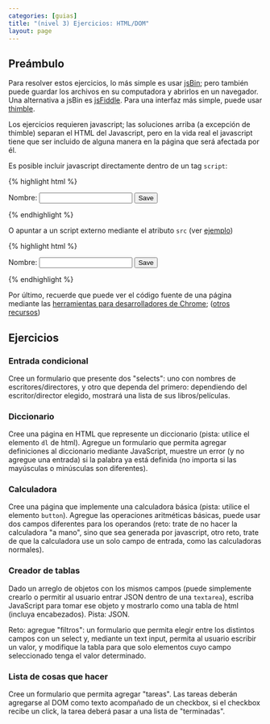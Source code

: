 ```yaml
---
categories: [guias]
title: "(nivel 3) Ejercicios: HTML/DOM"
layout: page
---
```


## Preámbulo

Para resolver estos ejercicios, lo más simple es usar [jsBin](http://jsbin.com/?html,js,console,output); pero también puede guardar los archivos en su computadora y abrirlos en un navegador. Una alternativa a jsBin es [jsFiddle](http://jsfiddle.net/). Para una interfaz más simple, puede usar [thimble](https://thimble.webmaker.org/).

Los ejercicios requieren javascript; las soluciones arriba (a excepción de thimble) separan el HTML del Javascript, pero en la vida real el javascript tiene que ser incluido de alguna manera en la página que será afectada por él.

Es posible incluir javascript directamente dentro de un tag `script`:

{% highlight html %}
<!doctype html>
<html>
  <head>                                                                                 
      <title>Demo de Formularios</title>                                                 
  </head>
  <body>
    <form action="">                                                                     
      <label for="GET-nombre">Nombre:</label>                                            
      <input id="GET-nombre" type="text" name="name">                                    
      <input type="submit" value="Save"> 
    </form>
    <p id="result"></p>
    <script>                                                                             
      var form = document.querySelector("form");                                         
      form.addEventListener("submit", function(event) {                                  
        event.preventDefault();
        var r = document.getElementById("result");                                       
        var n = document.getElementById("GET-nombre");                                   
        r.textContent = n.value;
      });
    </script>                                                                            
  </body>
</html>
{% endhighlight %}

O apuntar a un script externo mediante el atributo `src` (ver [ejemplo](/javascript/codigo/ejemplo_script.html))

{% highlight html %}
<!doctype html>
<html>
  <head>
     <title>Demo de Formularios</title>
     <script type="text/javascript" src="formulario.js"></script>
  </head>
  <body>
    <form action="">                                                                     
      <label for="GET-nombre">Nombre:</label>                                            
      <input id="GET-nombre" type="text" name="name">                                    
      <input type="submit" value="Save"> 
    </form>
    <p id="result"></p>
    <script>
      document.addEventListener("DOMContentLoaded", function(){
         activarFormulario();
      });
    </script>
  </body>
</html>
{% endhighlight %}

Por último, recuerde que puede ver el código fuente de una página mediante las [herramientas para desarrolladores de Chrome](https://developer.chrome.com/devtools); ([otros recursos](https://developer.mozilla.org/en-US/docs/Web/HTML))

## Ejercicios

### Entrada condicional

Cree un formulario que presente dos "selects": uno con nombres de escritores/directores, y otro que dependa del primero: dependiendo del escritor/director elegido, mostrará una lista de sus libros/películas.

### Diccionario

Cree una página en HTML que represente un diccionario (pista: utilice el elemento `dl` de html). Agregue un formulario que permita agregar definiciones al diccionario mediante JavaScript, muestre un error (y no agregue una entrada) si la palabra ya está definida (no importa si las mayúsculas o minúsculas son diferentes).

### Calculadora

Cree una página que implemente una calculadora básica (pista: utilice el elemento `button`). Agregue las operaciones aritméticas básicas, puede usar dos campos diferentes para los operandos (reto: trate de no hacer la calculadora "a mano", sino que sea generada por javascript, otro reto, trate de que la calculadora use un solo campo de entrada, como las calculadoras normales).


### Creador de tablas

Dado un arreglo de objetos con los mismos campos (puede simplemente crearlo o permitir al usuario entrar JSON dentro de una `textarea`), escriba JavaScript para tomar ese objeto y mostrarlo como una tabla de html (incluya encabezados). Pista: JSON.

Reto: agregue "filtros": un formulario que permita elegir entre los distintos campos con un select y, mediante un text input, permita al usuario escribir un valor, y modifique la tabla para que solo elementos cuyo campo seleccionado tenga el valor determinado.

### Lista de cosas que hacer

Cree un formulario que permita agregar "tareas". Las tareas deberán agregarse al DOM como texto acompañado de un checkbox, si el checkbox recibe un click, la tarea deberá pasar a una lista de "terminadas".
